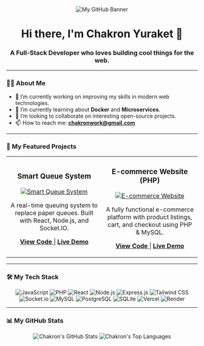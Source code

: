 <!-- Header Image -->
<p align="center">
  <img src="https://i.postimg.cc/25XvCb2Q/Navy-Blue-Geometric-Technology-Linked-In-Banner.png" alt="My GitHub Banner"/>
</p>

<!-- Introduction -->
<h1 align="center">Hi there, I'm Chakron Yuraket 👋</h1>
<h3 align="center">A Full-Stack Developer who loves building cool things for the web.</h3>

---

### 👨‍💻 About Me

- 🔭 I’m currently working on improving my skills in modern web technologies.
- 🌱 I’m currently learning about **Docker** and **Microservices**.
- 👯 I’m looking to collaborate on interesting open-source projects.
- 📫 How to reach me: **chakronwork@gmail.com**

---

### 🚀 My Featured Projects

<table>
  <tr>
    <td width="50%">
      <h3 align="center">Smart Queue System</h3>
      <div align="center">
        <a href="https://github.com/chakronwork/smart-queue-system" target="_blank">
          <img src="https://i.postimg.cc/dtzxV3SK/f48bc83b-d9ef-411d-af9b-29bfc2161afb.jpg" alt="Smart Queue System" />
        </a>
        <p>
          A real-time queuing system to replace paper queues. Built with React, Node.js, and Socket.IO.
        </p>
        <p>
          <a href="https://github.com/chakronwork/smart-queue-system" target="_blank">
            <b>View Code</b>
          </a> | 
          <a href="https://smart-queue-system-sepia.vercel.app" target="_blank">
            <b>Live Demo</b>
          </a>
        </p>
      </div>
    </td>
    <td width="50%">
      <h3 align="center">E-commerce Website (PHP)</h3>
      <div align="center">
        <a href="https://bvvip.shop/" target="_blank">
          <img src="https://i.postimg.cc/T15Jzqx5/image.png" alt="E-commerce Website" />
        </a>
        <p>
          A fully functional e-commerce platform with product listings, cart, and checkout using PHP & MySQL.
        </p>
        <p>
          <!-- Important: Add the link to your code repository here -->
          <a href="#" target="_blank">
            <b>View Code</b>
          </a> | 
          <a href="https://bvvip.shop/" target="_blank">
            <b>Live Demo</b>
          </a>
        </p>
      </div>
    </td>
  </tr>
</table>

---

### 🛠️ My Tech Stack

<p align="center">
  <img src="https://img.shields.io/badge/JavaScript-F7DF1E?style=for-the-badge&logo=javascript&logoColor=black" alt="JavaScript"/>
  <img src="https://img.shields.io/badge/PHP-777BB4?style=for-the-badge&logo=php&logoColor=white" alt="PHP"/>
  <img src="https://img.shields.io/badge/React-20232A?style=for-the-badge&logo=react&logoColor=61DAFB" alt="React"/>
  <img src="https://img.shields.io/badge/Node.js-339933?style=for-the-badge&logo=nodedotjs&logoColor=white" alt="Node.js"/>
  <img src="https://img.shields.io/badge/Express.js-000000?style=for-the-badge&logo=express&logoColor=white" alt="Express.js"/>
  <img src="https://img.shields.io/badge/Tailwind_CSS-38B2AC?style=for-the-badge&logo=tailwind-css&logoColor=white" alt="Tailwind CSS"/>
  <img src="https://img.shields.io/badge/Socket.io-010101?&style=for-the-badge&logo=socket.io&logoColor=white" alt="Socket.io"/>
  <img src="https://img.shields.io/badge/MySQL-4479A1?style=for-the-badge&logo=mysql&logoColor=white" alt="MySQL"/>
  <img src="https://img.shields.io/badge/PostgreSQL-4169E1?style=for-the-badge&logo=postgresql&logoColor=white" alt="PostgreSQL"/>
  <img src="https://img.shields.io/badge/SQLite-003B57?style=for-the-badge&logo=sqlite&logoColor=white" alt="SQLite"/>
  <img src="https://img.shields.io/badge/Vercel-000000?style=for-the-badge&logo=vercel&logoColor=white" alt="Vercel"/>
  <img src="https://img.shields.io/badge/Render-46E3B7?style=for-the-badge&logo=render&logoColor=white" alt="Render"/>
</p>

---

### 📊 My GitHub Stats

<p align="center">
  <img src="https://github-readme-stats.vercel.app/api?username=chakronwork&show_icons=true&theme=tokyonight&hide_border=true&count_private=true" alt="Chakron's GitHub Stats" />
  <img src="https://github-readme-stats.vercel.app/api/top-langs/?username=chakronwork&layout=compact&theme=tokyonight&hide_border=true" alt="Chakron's Top Languages" />
</p>
